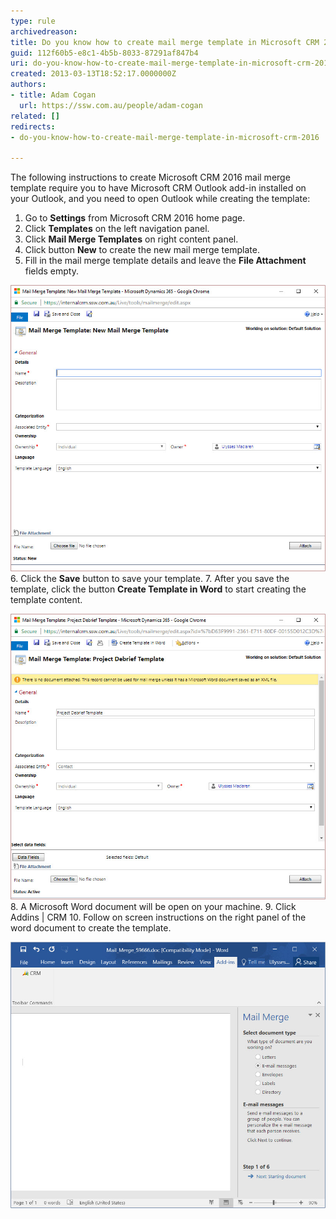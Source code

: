 ```yaml
---
type: rule
archivedreason: 
title: Do you know how to create mail merge template in Microsoft CRM 2016?
guid: 112f60b5-e8c1-4b5b-8033-87291af847b4
uri: do-you-know-how-to-create-mail-merge-template-in-microsoft-crm-2011
created: 2013-03-13T18:52:17.0000000Z
authors:
- title: Adam Cogan
  url: https://ssw.com.au/people/adam-cogan
related: []
redirects:
- do-you-know-how-to-create-mail-merge-template-in-microsoft-crm-2016

---
```


The following instructions to create Microsoft CRM 2016 mail merge template require you to have Microsoft CRM Outlook add-in installed on your Outlook, and you need to open Outlook while creating the template:

<!--endintro-->

1. Go to 
       **Settings** from Microsoft CRM 2016 home page.
2. Click 
       **Templates** on the left navigation panel.
3. Click 
       **Mail Merge Templates** on right content panel.
4. Click button 
       **New** to create the new mail merge template.
5. Fill in the mail merge template details and leave the 
       **File Attachment** fields empty.

![Figure: Fill in mail merge template details](/rules/do-you-know-how-to-create-mail-merge-template-in-microsoft-crm-2011/mail-merge-1.jpg)  
6. Click the 
       **Save** button to save your template.
7. After you save the template, click the button 
       **Create Template in Word** to start creating the template content.

![Figure: Create Mail Merge Template](/rules/do-you-know-how-to-create-mail-merge-template-in-microsoft-crm-2011/mail-merge-2.jpg)  
8. A Microsoft Word document will be open on your machine.
9. Click Addins | CRM
10. Follow on screen instructions on the right panel of the word document to create the template.

![Figure: Follow the instructions to create template content](/rules/do-you-know-how-to-create-mail-merge-template-in-microsoft-crm-2011/mail-merge-3.jpg)

